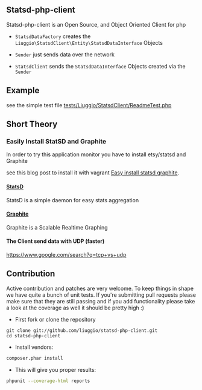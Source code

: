 ## Statsd-php-client

Statsd-php-client is an Open Source, and Object Oriented Client for php

- `StatsdDataFactory` creates the `Liuggio\StatsdClient\Entity\StatsdDataInterface` Objects

- `Sender` just sends data over the network

- `StatsdClient` sends the `StatsdDataInterface` Objects created via the `Sender`


## Example

see the simple test file [tests/Liuggio/StatsdClient/ReadmeTest.php](https://github.com/liuggio/statsd-php-client/blob/master/tests/Liuggio/StatsdClient/ReadmeTest.php)


## Short Theory

### Easily Install StatSD and Graphite

In order to try this application monitor you have to install etsy/statsd and Graphite

see this blog post to install it with vagrant [Easy install statsd graphite](http://welcometothebundle.com/easily-install-statsd-and-graphite-with-vagrant/).


#### [StatsD](https://github.com/etsy/statsd)

StatsD is a simple daemon for easy stats aggregation

#### [Graphite](http://graphite.wikidot.com/)

Graphite is a Scalable Realtime Graphing

#### The Client send data with UDP (faster)

https://www.google.com/search?q=tcp+vs+udp

## Contribution

Active contribution and patches are very welcome.
To keep things in shape we have quite a bunch of unit tests. If you're submitting pull requests please
make sure that they are still passing and if you add functionality please
take a look at the coverage as well it should be pretty high :)

- First fork or clone the repository

```
git clone git://github.com/liuggio/statsd-php-client.git
cd statsd-php-client
```

- Install vendors:

``` bash
composer.phar install
```

- This will give you proper results:

``` bash
phpunit --coverage-html reports
```

